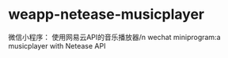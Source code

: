 # weapp-netease-musicplayer
微信小程序： 使用网易云API的音乐播放器/n
wechat miniprogram:a musicplayer with Netease API
